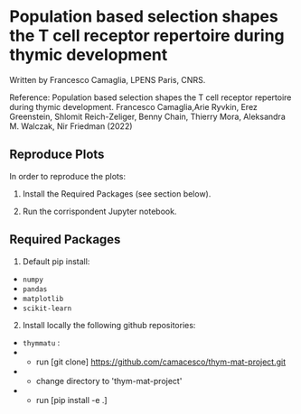 # Population based selection shapes the T cell receptor repertoire during thymic development

Written by Francesco Camaglia, LPENS Paris, CNRS.

Reference: Population based selection shapes the T cell receptor repertoire during thymic development. Francesco Camaglia,Arie Ryvkin, Erez Greenstein, Shlomit Reich-Zeliger, Benny Chain, Thierry Mora, Aleksandra M. Walczak, Nir Friedman (2022)

## Reproduce Plots

In order to reproduce the plots:

1) Install the Required Packages (see section below).

2) Run the corrispondent Jupyter notebook.

## Required Packages

1) Default pip install:
- `numpy`
- `pandas`
- `matplotlib`
- `scikit-learn`

2) Install locally the following github repositories:
- `thymmatu` : 
- - run [git clone] https://github.com/camacesco/thym-mat-project.git
- - change directory to 'thym-mat-project'
- - run [pip install -e .]